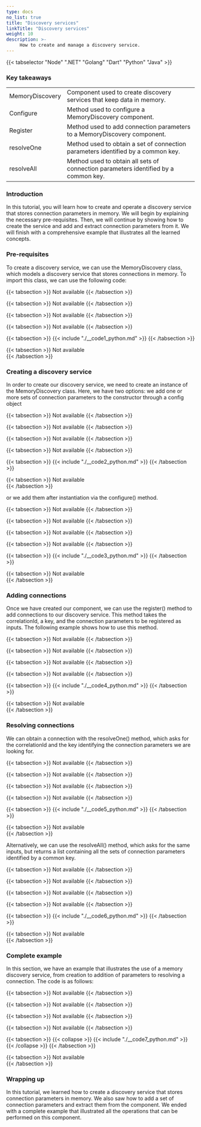 ```yaml
---
type: docs
no_list: true
title: "Discovery services"
linkTitle: "Discovery services"
weight: 10
description: >-
     How to create and manage a discovery service.
---
```


{{< tabselector "Node" ".NET" "Golang" "Dart" "Python" "Java" >}}

### Key takeaways

<table class="full-width-table">
  <tr>
    <td>MemoryDiscovery</td>
    <td>Component used to create discovery services that keep data in memory.</td>
  </tr>
  <tr>
    <td>Configure</td>
    <td>Method used to configure a MemoryDiscovery component.</td>
  </tr>
  <tr>
    <td>Register</td>
    <td>Method used to add connection parameters to a MemoryDiscovery component.</td>
  </tr>
  <tr>
    <td>resolveOne</td>
    <td>Method used to obtain a set of connection parameters identified by a common key.</td>
  </tr>
  <tr>
    <td>resolveAll</td>
    <td>Method used to obtain all sets of connection parameters identified by a common key.</td>
  </tr>
</table>


### Introduction

In this tutorial, you will learn how to create and operate a discovery service that stores connection parameters in memory. We will begin by explaining the necessary pre-requisites. Then, we will continue by showing how to create the service and add and extract connection parameters from it. We will finish with a comprehensive example that illustrates all the learned concepts.

### Pre-requisites

To create a discovery service, we can use the MemoryDiscovery class, which models a discovery service that stores connections in memory. To import this class, we can use the following code:

{{< tabsection >}}
  Not available
{{< /tabsection >}}

{{< tabsection >}}
   Not available
{{< /tabsection >}}

{{< tabsection >}}
 Not available
{{< /tabsection >}}

{{< tabsection >}}
 Not available
{{< /tabsection >}}

{{< tabsection >}}
  {{< include "./__code1_python.md" >}}
{{< /tabsection >}}

{{< tabsection >}}
  Not available  
{{< /tabsection >}}

### Creating a discovery service

In order to create our discovery service, we need to create an instance of the MemoryDiscovery  class. Here, we have two options: we add one or more sets of connection parameters to the constructor through a config object

{{< tabsection >}}
  Not available
{{< /tabsection >}}

{{< tabsection >}}
   Not available
{{< /tabsection >}}

{{< tabsection >}}
 Not available
{{< /tabsection >}}

{{< tabsection >}}
 Not available
{{< /tabsection >}}

{{< tabsection >}}
  {{< include "./__code2_python.md" >}}
{{< /tabsection >}}

{{< tabsection >}}
  Not available  
{{< /tabsection >}}

or we add them after instantiation via the configure() method.

{{< tabsection >}}
  Not available
{{< /tabsection >}}

{{< tabsection >}}
   Not available
{{< /tabsection >}}

{{< tabsection >}}
 Not available
{{< /tabsection >}}

{{< tabsection >}}
 Not available
{{< /tabsection >}}

{{< tabsection >}}
  {{< include "./__code3_python.md" >}}
{{< /tabsection >}}

{{< tabsection >}}
  Not available  
{{< /tabsection >}}

### Adding connections

Once we have created our component, we can use the register() method to add connections to our discovery service. This method takes the correlationId, a key, and the connection parameters to be registered as inputs. The following example shows how to use this method.

{{< tabsection >}}
  Not available
{{< /tabsection >}}

{{< tabsection >}}
   Not available
{{< /tabsection >}}

{{< tabsection >}}
 Not available
{{< /tabsection >}}

{{< tabsection >}}
 Not available
{{< /tabsection >}}

{{< tabsection >}}
  {{< include "./__code4_python.md" >}}
{{< /tabsection >}}

{{< tabsection >}}
  Not available  
{{< /tabsection >}}

### Resolving connections

We can obtain a connection with the resolveOne() method, which asks for the correlationId and the key identifying the connection parameters we are looking for.

{{< tabsection >}}
  Not available
{{< /tabsection >}}

{{< tabsection >}}
   Not available
{{< /tabsection >}}

{{< tabsection >}}
 Not available
{{< /tabsection >}}

{{< tabsection >}}
 Not available
{{< /tabsection >}}

{{< tabsection >}}
  {{< include "./__code5_python.md" >}}
{{< /tabsection >}}

{{< tabsection >}}
  Not available  
{{< /tabsection >}}

Alternatively, we can use the resolveAll() method, which asks for the same inputs, but returns a list containing all the sets of connection parameters identified by a common key.

{{< tabsection >}}
  Not available
{{< /tabsection >}}

{{< tabsection >}}
   Not available
{{< /tabsection >}}

{{< tabsection >}}
 Not available
{{< /tabsection >}}

{{< tabsection >}}
 Not available
{{< /tabsection >}}

{{< tabsection >}}
  {{< include "./__code6_python.md" >}}
{{< /tabsection >}}

{{< tabsection >}}
  Not available  
{{< /tabsection >}}


### Complete example

In this section, we have an example that illustrates the use of a memory discovery service, from creation to addition of parameters to resolving a connection. The code is as follows:

{{< tabsection >}}
  Not available
{{< /tabsection >}}

{{< tabsection >}}
   Not available
{{< /tabsection >}}

{{< tabsection >}}
 Not available
{{< /tabsection >}}

{{< tabsection >}}
 Not available
{{< /tabsection >}}

{{< tabsection >}}
  {{< collapse >}}
    {{< include "./__code7_python.md" >}}
  {{< /collapse >}}
{{< /tabsection >}}

{{< tabsection >}}
  Not available  
{{< /tabsection >}}

### Wrapping up

In this tutorial, we learned how to create a discovery service that stores connection parameters in memory. We also saw how to add a set of connection parameters and extract them from the component. We ended with a complete example that illustrated all the operations that can be performed on this component. 
